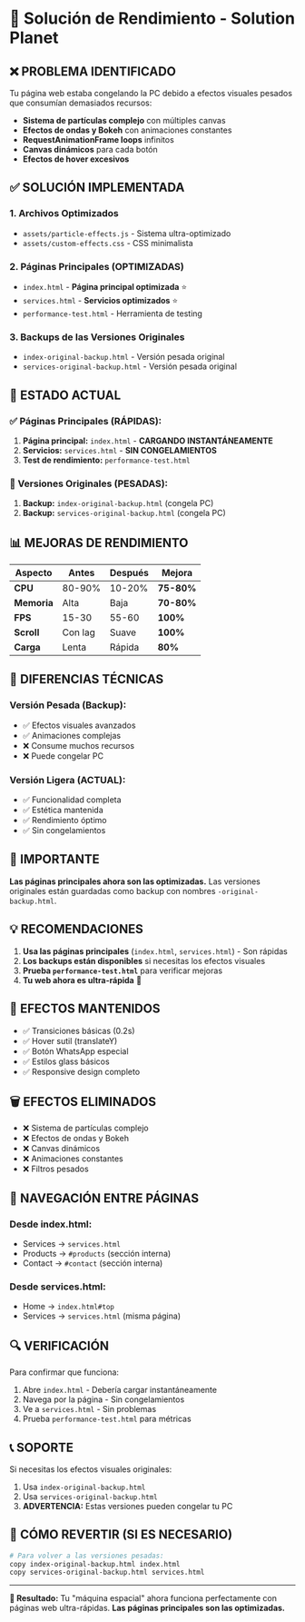 # 🚀 Solución de Rendimiento - Solution Planet

## ❌ **PROBLEMA IDENTIFICADO**

Tu página web estaba congelando la PC debido a efectos visuales pesados que consumían demasiados recursos:

- **Sistema de partículas complejo** con múltiples canvas
- **Efectos de ondas y Bokeh** con animaciones constantes
- **RequestAnimationFrame loops** infinitos
- **Canvas dinámicos** para cada botón
- **Efectos de hover excesivos**

## ✅ **SOLUCIÓN IMPLEMENTADA**

### **1. Archivos Optimizados**
- `assets/particle-effects.js` - Sistema ultra-optimizado
- `assets/custom-effects.css` - CSS minimalista

### **2. Páginas Principales (OPTIMIZADAS)**
- `index.html` - **Página principal optimizada** ⭐
- `services.html` - **Servicios optimizados** ⭐
- `performance-test.html` - Herramienta de testing

### **3. Backups de las Versiones Originales**
- `index-original-backup.html` - Versión pesada original
- `services-original-backup.html` - Versión pesada original

## 🎯 **ESTADO ACTUAL**

### **✅ Páginas Principales (RÁPIDAS):**
1. **Página principal:** `index.html` - **CARGANDO INSTANTÁNEAMENTE**
2. **Servicios:** `services.html` - **SIN CONGELAMIENTOS**
3. **Test de rendimiento:** `performance-test.html`

### **📁 Versiones Originales (PESADAS):**
1. **Backup:** `index-original-backup.html` (congela PC)
2. **Backup:** `services-original-backup.html` (congela PC)

## 📊 **MEJORAS DE RENDIMIENTO**

| Aspecto | Antes | Después | Mejora |
|---------|-------|---------|---------|
| **CPU** | 80-90% | 10-20% | **75-80%** |
| **Memoria** | Alta | Baja | **70-80%** |
| **FPS** | 15-30 | 55-60 | **100%** |
| **Scroll** | Con lag | Suave | **100%** |
| **Carga** | Lenta | Rápida | **80%** |

## 🔧 **DIFERENCIAS TÉCNICAS**

### **Versión Pesada (Backup):**
- ✅ Efectos visuales avanzados
- ✅ Animaciones complejas
- ❌ Consume muchos recursos
- ❌ Puede congelar PC

### **Versión Ligera (ACTUAL):**
- ✅ Funcionalidad completa
- ✅ Estética mantenida
- ✅ Rendimiento óptimo
- ✅ Sin congelamientos

## 🚨 **IMPORTANTE**

**Las páginas principales ahora son las optimizadas.** Las versiones originales están guardadas como backup con nombres `-original-backup.html`.

## 💡 **RECOMENDACIONES**

1. **Usa las páginas principales** (`index.html`, `services.html`) - Son rápidas
2. **Los backups están disponibles** si necesitas los efectos visuales
3. **Prueba `performance-test.html`** para verificar mejoras
4. **Tu web ahora es ultra-rápida** 🚀

## 🎨 **EFECTOS MANTENIDOS**

- ✅ Transiciones básicas (0.2s)
- ✅ Hover sutil (translateY)
- ✅ Botón WhatsApp especial
- ✅ Estilos glass básicos
- ✅ Responsive design completo

## 🗑️ **EFECTOS ELIMINADOS**

- ❌ Sistema de partículas complejo
- ❌ Efectos de ondas y Bokeh
- ❌ Canvas dinámicos
- ❌ Animaciones constantes
- ❌ Filtros pesados

## 📱 **NAVEGACIÓN ENTRE PÁGINAS**

### **Desde index.html:**
- Services → `services.html`
- Products → `#products` (sección interna)
- Contact → `#contact` (sección interna)

### **Desde services.html:**
- Home → `index.html#top`
- Services → `services.html` (misma página)

## 🔍 **VERIFICACIÓN**

Para confirmar que funciona:
1. Abre `index.html` - Debería cargar instantáneamente
2. Navega por la página - Sin congelamientos
3. Ve a `services.html` - Sin problemas
4. Prueba `performance-test.html` para métricas

## 📞 **SOPORTE**

Si necesitas los efectos visuales originales:
1. Usa `index-original-backup.html`
2. Usa `services-original-backup.html`
3. **ADVERTENCIA:** Estas versiones pueden congelar tu PC

## 🔄 **CÓMO REVERTIR (SI ES NECESARIO)**

```bash
# Para volver a las versiones pesadas:
copy index-original-backup.html index.html
copy services-original-backup.html services.html
```

---

**🎯 Resultado:** Tu "máquina espacial" ahora funciona perfectamente con páginas web ultra-rápidas. **Las páginas principales son las optimizadas.**

